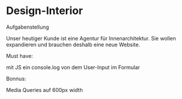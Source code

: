 # Design-Interior
Aufgabenstellung

Unser heutiger Kunde ist eine Agentur für Innenarchitektur. 
Sie wollen expandieren und brauchen deshalb eine neue Website. 


Must have: 

mit JS ein console.log von dem User-Input im Formular

Bonnus:

Media Queries auf 600px width
